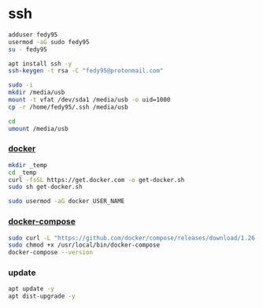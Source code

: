 # ssh
```bash
adduser fedy95
usermod -aG sudo fedy95
su - fedy95

apt install ssh -y
ssh-keygen -t rsa -C "fedy95@protonmail.com"

sudo -i
mkdir /media/usb
mount -t vfat /dev/sda1 /media/usb -o uid=1000
cp -r /home/fedy95/.ssh /media/usb

cd
umount /media/usb
```

### [docker](https://docs.docker.com/engine/install/ubuntu/#install-using-the-convenience-script)
```bash
mkdir _temp
cd _temp
curl -fsSL https://get.docker.com -o get-docker.sh
sudo sh get-docker.sh

sudo usermod -aG docker USER_NAME
```

### [docker-compose](https://docs.docker.com/compose/install/)
```bash
sudo curl -L "https://github.com/docker/compose/releases/download/1.26.0/docker-compose-$(uname -s)-$(uname -m)" -o /usr/local/bin/docker-compose
sudo chmod +x /usr/local/bin/docker-compose
docker-compose --version
```

### update
```bash
apt update -y
apt dist-upgrade -y
```
